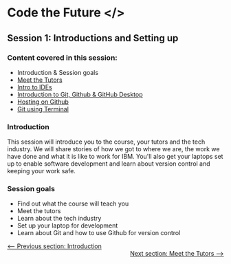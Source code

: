 # Code the Future </>

## Session 1: Introductions and Setting up

### Content covered in this session:

- Introduction & Session goals
- [Meet the Tutors](Meet_the_tutors.md)
- [Intro to IDEs](intro_to_ide.md)
- [Introduction to Git, Github & GitHub Desktop](intro_to_github.md)
- [Hosting on Github](hosting_on_github_pages.md)
- [Git using Terminal](git_and_terminal.md)

### Introduction

This session will introduce you to the course, your tutors and the tech industry.
We will share stories of how we got to where we are, the work we have done and what it is like to work for IBM.
You'll also get your laptops set up to enable software development and learn about version control and keeping your work safe.

### Session goals

- Find out what the course will teach you
- Meet the tutors
- Learn about the tech industry
- Set up your laptop for development
- Learn about Git and how to use Github for version control

<div style="width: 100%">
<a href='../README.md' ><-- Previous section: Introduction</a>
<div align="right"><a  href='Meet_the_tutors.md'>Next section: Meet the Tutors --></a></div>
</div>
